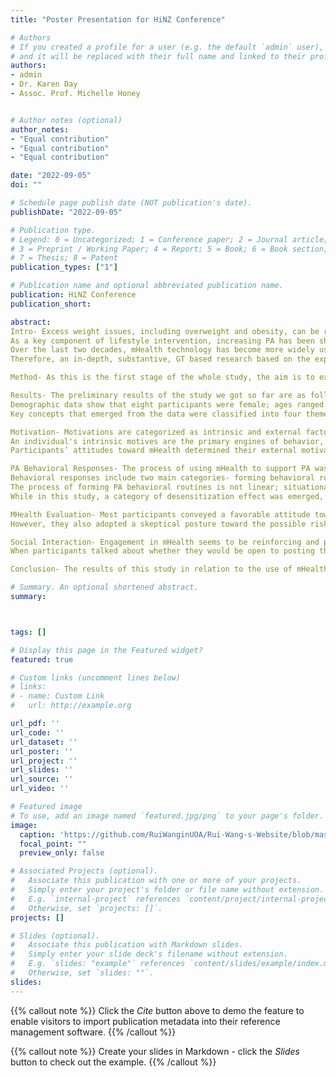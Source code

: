 ```yaml
---
title: "Poster Presentation for HiNZ Conference"

# Authors
# If you created a profile for a user (e.g. the default `admin` user), write the username (folder name) here 
# and it will be replaced with their full name and linked to their profile.
authors:
- admin
- Dr. Karen Day
- Assoc. Prof. Michelle Honey


# Author notes (optional)
author_notes:
- "Equal contribution"
- "Equal contribution"
- "Equal contribution"

date: "2022-09-05"
doi: ""

# Schedule page publish date (NOT publication's date).
publishDate: "2022-09-05"

# Publication type.
# Legend: 0 = Uncategorized; 1 = Conference paper; 2 = Journal article;
# 3 = Preprint / Working Paper; 4 = Report; 5 = Book; 6 = Book section;
# 7 = Thesis; 8 = Patent
publication_types: ["1"]

# Publication name and optional abbreviated publication name.
publication: HiNZ Conference
publication_short: 

abstract: 
Intro- Excess weight issues, including overweight and obesity, can be referred to as an epidemic worldwide and in New Zealand. It can be linked to the causes of chronic diseases, mental and psychosocial adverse consequences. 
As a key component of lifestyle intervention, increasing PA has been shown to alleviate morbidity effectively and contributes to preventing excess weight issue. However, the current participation of the population's PA is not promising. Also, PA is a complex and dynamic behavioral state that varies according to the unique habits of the individual. Therefore, it is possible that a generic theoretical model of behavior intervention fails to consider the complexity and specificity of various contexts. 
Over the last two decades, mHealth technology has become more widely used and provides a cost-effective alternative to traditional weight-loss programmes for those who need support losing weight but cannot otherwise achieve it. Current qualitative studies have mostly focused on users' preferences, viewpoints, and experiences on the functional features of mHealth in weight management. 
Therefore, an in-depth, substantive, GT based research based on the experiences of adults in New Zealand who have used mHealth in an attempt to lose weight and/or shape PA habits should have the potential for application.

Method- As this is the first stage of the whole study, the aim is to explore the nature of using mHealth to support PA from the point of view of people who want to lose weight. A constructivist GTM fits epistemologically and with the focus on the social processes of this study. Participants aged over 18 years, identify themselves as having long-term weight issues or concerns, are able to recall their experiences or perspectives of using mobile technology to engage in PA, are able to speak English, and have lived in New Zealand for at least six months were purposively selected. They were guided to complete an online registration process and interviewed face-to-face or online using a semi-structured approach. Each interview was transcribed verbatim and being processed using NVivo 2020. An iterative inductive coding procedure and constant comparison were used. Sampling and analysis stopped after 15 interviews when theoretical saturation was reached.

Results- The preliminary results of the study we got so far are as follows,
Demographic data show that eight participants were female; ages ranged from 18 to 61 years; eight reported having a BMI of 25 or above; 14 participants were of European or Asian descent. Most participants had kept track of their PA with at least two techniques for one to five years. Respondents rated mHealth's success at increasing PA and improving overall wellness at 69.27. 
Key concepts that emerged from the data were classified into four themes and nine categories.

Motivation- Motivations are categorized as intrinsic and external factors. 
An individual's intrinsic motives are the primary engines of behavior, which include body weight concerns, emerging concerns about losing weight, and a sense of lifestyle change. Participants in this study all described a prolonged, multifaceted combination of weight concerns. Most participants mentioned they intended to keep their weight within a healthy range by engaging in PA and creating healthier lifestyle habits. 
Participants’ attitudes toward mHealth determined their external motivation factors. They generally endorsed the development and accessibility of mHealth technologies for tracking PA. Notably, mHealth provided a major external contribution to people's home-based PA monitoring during the Covid-19 lockdown. 

PA Behavioral Responses- The process of using mHealth to support PA was a dynamic continuum. We can see from the figure here, participants adopted diverse behavioral responses and represented different levels in terms of mHealth engagement and PA participation (people defined their success of PA participation as whether they incorporated PA into a long-term lifestyle routine).
Behavioral responses include two main categories- forming behavioral routines and behavior changes. Forming behavioral routines were described as developing a fixed PA routine, remaining accountable to increase their daily PA, continuously tracking progress to keep motivated, establishing a doable, sequential PA mode, taking actions to improve PA effectiveness, and modifying current PA routines based on past record keeping. 
The process of forming PA behavioral routines is not linear; situational shifts (e.g., seasonal change, gym closures), cognitive value changes (e.g., not wanting to remain immobilized, awareness of changing current lifestyles), and uncontrollable variables (e.g., pandemic lockdowns, experiencing physical illness) affected participants' behavioral responses from time to time, which leads to changes in behavior. For instance, people would leverage mHealth resources to improve their motivation or reformulate an actionable PA plan and take alternative actions.
While in this study, a category of desensitization effect was emerged, which means that although mHealth was considered a starting motivation for PA, after establishing certain behavioral routines, they chose not to be reliant on using mHealth to monitor their PA. Still, the behavior was retained and potentially had a long-lasting influence on lifestyle habits.

MHealth Evaluation- Most participants conveyed a favorable attitude towards incorporating mHealth into their PA routines. Key mHealth roles included getting motivated to be physically active, establishing a benchmark or goal with tracked data, accountable adherence to PA routines, and empowering autonomy in maintaining healthy lifestyles. 
However, they also adopted a skeptical posture toward the possible risks associated with an electronics-based approach. These risks involve mHealth addiction or abuse, increased psychological strain and weariness, lack of tailoring of mHealth interventions for multicultural groups for equity, and the validity and reliability of mHealth measurements.

Social Interaction- Engagement in mHealth seems to be reinforcing and providing opportunities for people to interact in their social context and can help establish positive interconnection. Some participants described their PA interaction as not being a solitary journey. Family and close friends were the most involved parties. From neutral to positive responses were mentioned when participants attempted to share their preferred mHealth activity with them. 
When participants talked about whether they would be open to posting their PA outcomes or progress publicly, most expressed negative willingness. More participants were concerned about the potentially harmful nature of social media, and they indicated that their use of mHealth was private and they did not want to be judged. Despite this aversion to mHealth and sharing data via social media, creating healthy PA competition and sharing PA progress among peers was considered acceptable by some participants.

Conclusion- The results of this study in relation to the use of mHealth to lose weight or shape PA habits provides a preliminary conceptualization framework for proposing a researcher-constructed GT. In the next stage, we'll delve further into 1) existing findings, to inform the second round of convergent interviewing and guide the emergence of new interview questions that will be applied to the in-depth theory building process; 2) most participants had previously dabbled with different mHealth technologies due to the present study's purposive sampling method. As they seem to be a health-conscious and passionate group, this raises concerns about sampling bias. Given this, theoretical sampling will be the focus for the next phase of this study.

# Summary. An optional shortened abstract.
summary: 



tags: []

# Display this page in the Featured widget?
featured: true

# Custom links (uncomment lines below)
# links:
# - name: Custom Link
#   url: http://example.org

url_pdf: ''
url_code: ''
url_dataset: ''
url_poster: ''
url_project: ''
url_slides: ''
url_source: ''
url_video: ''

# Featured image
# To use, add an image named `featured.jpg/png` to your page's folder. 
image:
  caption: 'https://github.com/RuiWanginUOA/Rui-Wang-s-Website/blob/master/content/publication/HINZ%20Conference/featured.png'
  focal_point: ""
  preview_only: false

# Associated Projects (optional).
#   Associate this publication with one or more of your projects.
#   Simply enter your project's folder or file name without extension.
#   E.g. `internal-project` references `content/project/internal-project/index.md`.
#   Otherwise, set `projects: []`.
projects: []

# Slides (optional).
#   Associate this publication with Markdown slides.
#   Simply enter your slide deck's filename without extension.
#   E.g. `slides: "example"` references `content/slides/example/index.md`.
#   Otherwise, set `slides: ""`.
slides: 
---
```


{{% callout note %}}
Click the *Cite* button above to demo the feature to enable visitors to import publication metadata into their reference management software.
{{% /callout %}}

{{% callout note %}}
Create your slides in Markdown - click the *Slides* button to check out the example.
{{% /callout %}}


